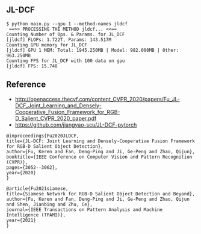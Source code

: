 ## JL-DCF

```shell
$ python main.py --gpu 1 --method-names jldcf
 ==>> PROCESSING THE METHOD jldcf... <<== 
Counting Number of Ops. & Params. for JL_DCF
[jldcf] FLOPs: 1.722T, Params: 143.517M
Counting GPU memory for JL_DCF
[jldcf] GPU 1 MEM: Total: 1945.250MB | Model: 982.000MB | Other: 963.250MB
Counting FPS for JL_DCF with 100 data on gpu
[jldcf] FPS: 15.740
```

## Reference

- <http://openaccess.thecvf.com/content_CVPR_2020/papers/Fu_JL-DCF_Joint_Learning_and_Densely-Cooperative_Fusion_Framework_for_RGB-D_Salient_CVPR_2020_paper.pdf>
- <https://github.com/jiangyao-scu/JL-DCF-pytorch>

```
@inproceedings{Fu2020JLDCF,
title={JL-DCF: Joint Learning and Densely-Cooperative Fusion Framework for RGB-D Salient Object Detection},
author={Fu, Keren and Fan, Deng-Ping and Ji, Ge-Peng and Zhao, Qijun},
booktitle={IEEE Conference on Computer Vision and Pattern Recognition (CVPR)},
pages={3052--3062},
year={2020}
}
    
@article{Fu2021siamese,
title={Siamese Network for RGB-D Salient Object Detection and Beyond},
author={Fu, Keren and Fan, Deng-Ping and Ji, Ge-Peng and Zhao, Qijun and Shen, Jianbing and Zhu, Ce},
journal={IEEE Transactions on Pattern Analysis and Machine Intelligence (TPAMI)},
year={2021}
}
```
